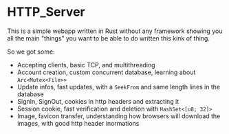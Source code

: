 # HTTP_Server

This is a simple webapp written in Rust without any framework showing you all the main "things" you want to be able to do written this kink of thing.

So we got some:

- Accepting clients, basic TCP, and multithreading
- Account creation, custom concurrent database, learning about `Arc<Mutex<File>>`
- Update infos, fast updates, with a `SeekFrom` and same length lines in the database
- SignIn, SignOut, cookies in http headers and extracting it
- Session cookie, fast verification and deletion with `HashSet<[u8; 32]>`
- Image, favicon transfer, understanding how browsers will download the images, with good http header inormations


